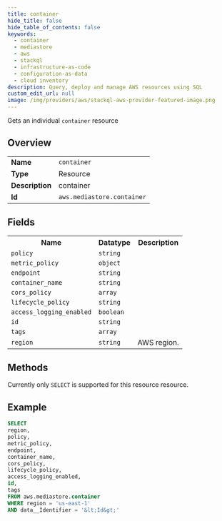 ```yaml
---
title: container
hide_title: false
hide_table_of_contents: false
keywords:
  - container
  - mediastore
  - aws
  - stackql
  - infrastructure-as-code
  - configuration-as-data
  - cloud inventory
description: Query, deploy and manage AWS resources using SQL
custom_edit_url: null
image: /img/providers/aws/stackql-aws-provider-featured-image.png
---
```

Gets an individual <code>container</code> resource

## Overview
<table><tbody>
<tr><td><b>Name</b></td><td><code>container</code></td></tr>
<tr><td><b>Type</b></td><td>Resource</td></tr>
<tr><td><b>Description</b></td><td>container</td></tr>
<tr><td><b>Id</b></td><td><code>aws.mediastore.container</code></td></tr>
</tbody></table>

## Fields
<table><tbody>
<tr><th>Name</th><th>Datatype</th><th>Description</th></tr>
<tr><td><code>policy</code></td><td><code>string</code></td><td></td></tr>
<tr><td><code>metric_policy</code></td><td><code>object</code></td><td></td></tr>
<tr><td><code>endpoint</code></td><td><code>string</code></td><td></td></tr>
<tr><td><code>container_name</code></td><td><code>string</code></td><td></td></tr>
<tr><td><code>cors_policy</code></td><td><code>array</code></td><td></td></tr>
<tr><td><code>lifecycle_policy</code></td><td><code>string</code></td><td></td></tr>
<tr><td><code>access_logging_enabled</code></td><td><code>boolean</code></td><td></td></tr>
<tr><td><code>id</code></td><td><code>string</code></td><td></td></tr>
<tr><td><code>tags</code></td><td><code>array</code></td><td></td></tr>
<tr><td><code>region</code></td><td><code>string</code></td><td>AWS region.</td></tr>

</tbody></table>

## Methods
Currently only <code>SELECT</code> is supported for this resource resource.





## Example
```sql
SELECT
region,
policy,
metric_policy,
endpoint,
container_name,
cors_policy,
lifecycle_policy,
access_logging_enabled,
id,
tags
FROM aws.mediastore.container
WHERE region = 'us-east-1'
AND data__Identifier = '&lt;Id&gt;'
```
